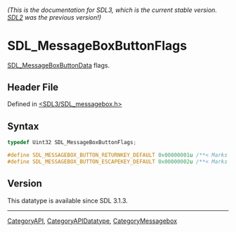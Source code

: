###### (This is the documentation for SDL3, which is the current stable version. [SDL2](https://wiki.libsdl.org/SDL2/) was the previous version!)
# SDL_MessageBoxButtonFlags

[SDL_MessageBoxButtonData](SDL_MessageBoxButtonData) flags.

## Header File

Defined in [<SDL3/SDL_messagebox.h>](https://github.com/libsdl-org/SDL/blob/main/include/SDL3/SDL_messagebox.h)

## Syntax

```c
typedef Uint32 SDL_MessageBoxButtonFlags;

#define SDL_MESSAGEBOX_BUTTON_RETURNKEY_DEFAULT 0x00000001u /**< Marks the default button when return is hit */
#define SDL_MESSAGEBOX_BUTTON_ESCAPEKEY_DEFAULT 0x00000002u /**< Marks the default button when escape is hit */
```

## Version

This datatype is available since SDL 3.1.3.

----
[CategoryAPI](CategoryAPI), [CategoryAPIDatatype](CategoryAPIDatatype), [CategoryMessagebox](CategoryMessagebox)

